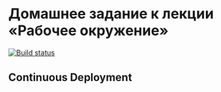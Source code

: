 # Домашнее задание к лекции «Рабочее окружение»

[![Build status](https://ci.appveyor.com/api/projects/status/906c4b2fqacmg3io?svg=true)](https://ci.appveyor.com/project/JuliaSenina/continuous-deployment)

## Continuous Deployment
